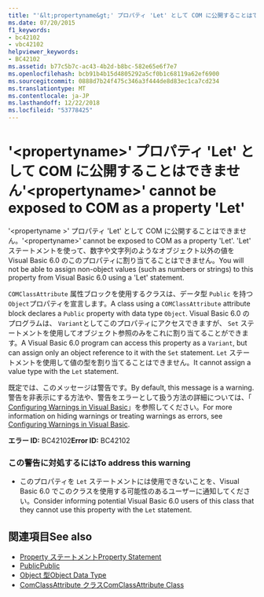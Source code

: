 ```yaml
---
title: "'&lt;propertyname&gt;' プロパティ 'Let' として COM に公開することはできません"
ms.date: 07/20/2015
f1_keywords:
- bc42102
- vbc42102
helpviewer_keywords:
- BC42102
ms.assetid: b77c5b7c-ac43-4b2d-b8bc-582e65e6f7e7
ms.openlocfilehash: bcb91b4b15d4805292a5cf0b1c68119a62ef6900
ms.sourcegitcommit: 0888d7b24f475c346a3f444de8d83ec1ca7cd234
ms.translationtype: MT
ms.contentlocale: ja-JP
ms.lasthandoff: 12/22/2018
ms.locfileid: "53778425"
---
```

# <a name="ltpropertynamegt-cannot-be-exposed-to-com-as-a-property-let"></a><span data-ttu-id="d2f5b-102">'&lt;propertyname&gt;' プロパティ 'Let' として COM に公開することはできません</span><span class="sxs-lookup"><span data-stu-id="d2f5b-102">'&lt;propertyname&gt;' cannot be exposed to COM as a property 'Let'</span></span>
<span data-ttu-id="d2f5b-103">'\<propertyname >' プロパティ 'Let' として COM に公開することはできません。</span><span class="sxs-lookup"><span data-stu-id="d2f5b-103">'\<propertyname>' cannot be exposed to COM as a property 'Let'.</span></span> <span data-ttu-id="d2f5b-104">'Let' ステートメントを使って、数字や文字列のようなオブジェクト以外の値を Visual Basic 6.0 のこのプロパティに割り当てることはできません。</span><span class="sxs-lookup"><span data-stu-id="d2f5b-104">You will not be able to assign non-object values (such as numbers or strings) to this property from Visual Basic 6.0 using a 'Let' statement.</span></span>  
  
 <span data-ttu-id="d2f5b-105">`COMClassAttribute` 属性ブロックを使用するクラスは、データ型 `Public` を持つ `Object`プロパティを宣言します。</span><span class="sxs-lookup"><span data-stu-id="d2f5b-105">A class using a `COMClassAttribute` attribute block declares a `Public` property with data type `Object`.</span></span> <span data-ttu-id="d2f5b-106">Visual Basic 6.0 のプログラムは、 `Variant`としてこのプロパティにアクセスできますが、 `Set` ステートメントを使用してオブジェクト参照のみをこれに割り当てることができます。</span><span class="sxs-lookup"><span data-stu-id="d2f5b-106">A Visual Basic 6.0 program can access this property as a `Variant`, but can assign only an object reference to it with the `Set` statement.</span></span> <span data-ttu-id="d2f5b-107">`Let` ステートメントを使用して値の型を割り当てることはできません。</span><span class="sxs-lookup"><span data-stu-id="d2f5b-107">It cannot assign a value type with the `Let` statement.</span></span>  
  
 <span data-ttu-id="d2f5b-108">既定では、このメッセージは警告です。</span><span class="sxs-lookup"><span data-stu-id="d2f5b-108">By default, this message is a warning.</span></span> <span data-ttu-id="d2f5b-109">警告を非表示にする方法や、警告をエラーとして扱う方法の詳細については、「 [Configuring Warnings in Visual Basic](/visualstudio/ide/configuring-warnings-in-visual-basic)」を参照してください。</span><span class="sxs-lookup"><span data-stu-id="d2f5b-109">For more information on hiding warnings or treating warnings as errors, see [Configuring Warnings in Visual Basic](/visualstudio/ide/configuring-warnings-in-visual-basic).</span></span>  
  
 <span data-ttu-id="d2f5b-110">**エラー ID:** BC42102</span><span class="sxs-lookup"><span data-stu-id="d2f5b-110">**Error ID:** BC42102</span></span>  
  
### <a name="to-address-this-warning"></a><span data-ttu-id="d2f5b-111">この警告に対処するには</span><span class="sxs-lookup"><span data-stu-id="d2f5b-111">To address this warning</span></span>  
  
-   <span data-ttu-id="d2f5b-112">このプロパティを `Let` ステートメントには使用できないことを、Visual Basic 6.0 でこのクラスを使用する可能性のあるユーザーに通知してください。</span><span class="sxs-lookup"><span data-stu-id="d2f5b-112">Consider informing potential Visual Basic 6.0 users of this class that they cannot use this property with the `Let` statement.</span></span>  
  
## <a name="see-also"></a><span data-ttu-id="d2f5b-113">関連項目</span><span class="sxs-lookup"><span data-stu-id="d2f5b-113">See also</span></span>

- [<span data-ttu-id="d2f5b-114">Property ステートメント</span><span class="sxs-lookup"><span data-stu-id="d2f5b-114">Property Statement</span></span>](../../visual-basic/language-reference/statements/property-statement.md)  
- [<span data-ttu-id="d2f5b-115">Public</span><span class="sxs-lookup"><span data-stu-id="d2f5b-115">Public</span></span>](../../visual-basic/language-reference/modifiers/public.md)  
- [<span data-ttu-id="d2f5b-116">Object 型</span><span class="sxs-lookup"><span data-stu-id="d2f5b-116">Object Data Type</span></span>](../../visual-basic/language-reference/data-types/object-data-type.md)  
- [<span data-ttu-id="d2f5b-117">ComClassAttribute クラス</span><span class="sxs-lookup"><span data-stu-id="d2f5b-117">ComClassAttribute Class</span></span>](xref:Microsoft.VisualBasic.ComClassAttribute)
